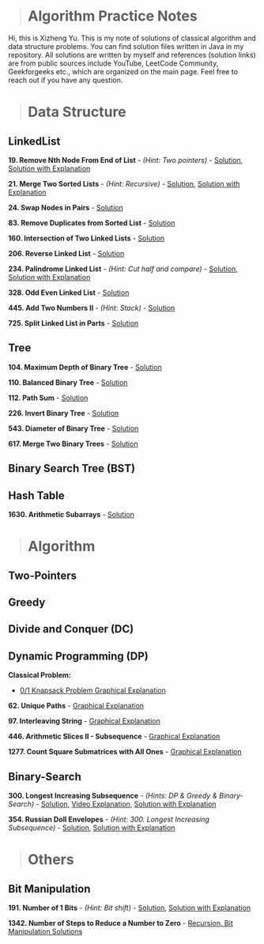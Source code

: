 > # Algorithm Practice Notes

Hi, this is Xizheng Yu. This is my note of solutions of classical algorithm and data structure problems. You can find solution files written in Java in my repository. All solutions are written by myself and references (solution links) are from public sources include YouTube, LeetCode Community, Geekforgeeks etc., which are organized on the main page. Feel free to reach out if you have any question.

> # Data Structure

## LinkedList

**19. Remove Nth Node From End of List** - *(Hint: Two pointers)* -
[Solution](./data-structures/linked-list/19.java),
[Solution with Explanation](https://leetcode.com/problems/remove-nth-node-from-end-of-list/discuss/8804/Simple-Java-solution-in-one-pass)

**21. Merge Two Sorted Lists** - *(Hint: Recursive)* -
[Solution](./data-structures/linked-list/21.java),
[Solution with Explanation](https://leetcode.com/problems/merge-two-sorted-lists/discuss/1405588/100-or-Java-or-Clear-Code-%2B-Explanation)

**24. Swap Nodes in Pairs** -
[Solution](./data-structures/linked-list/24.java)

**83. Remove Duplicates from Sorted List** -
[Solution](./data-structures/linked-list/83.java)

**160. Intersection of Two Linked Lists** -
[Solution](./data-structures/linked-list/160.java)

**206. Reverse Linked List** -
[Solution](./data-structures/linked-list/206.java)

**234. Palindrome Linked List** - *(Hint: Cut half and compare)* -
[Solution](./data-structures/linked-list/234.java),
[Solution with Explanation](https://leetcode.com/problems/palindrome-linked-list/discuss/64501/Java-easy-to-understand)

**328. Odd Even Linked List** -
[Solution](./data-structures/linked-list/328.java)

**445. Add Two Numbers II** - *(Hint: Stack)* -
[Solution](./data-structures/linked-list/445.java)

**725. Split Linked List in Parts** -
[Solution](./data-structures/linked-list/725.java)

## Tree

**104. Maximum Depth of Binary Tree** -
[Solution](./data-structures/tree/104.java)

**110. Balanced Binary Tree** -
[Solution](./data-structures/tree/110.java)

**112. Path Sum** -
[Solution](./data-structures/tree/112.java)

**226. Invert Binary Tree** -
[Solution](./data-structures/tree/226.java)

**543. Diameter of Binary Tree** -
[Solution](./data-structures/tree/543.java)

**617. Merge Two Binary Trees** -
[Solution](./data-structures/tree/617.java)

## Binary Search Tree (BST)

## Hash Table

**1630. Arithmetic Subarrays** -
[Solution](./data-structures/hash/1630.java)

> # Algorithm

## Two-Pointers

## Greedy

## Divide and Conquer (DC)

## Dynamic Programming (DP)

**Classical Problem:**

- [0/1 Knapsack Problem Graphical Explanation](https://leetcode.com/discuss/study-guide/1152328/01-Knapsack-Problem-and-Dynamic-Programming)

**62. Unique Paths** -
[Graphical Explanation](https://leetcode.com/problems/unique-paths/discuss/405983/Easy-understand-Java-Solutions-with-Explanations-(DP-Top-down-Bottom-up-Linear-Space))

**97. Interleaving String** -
[Graphical Explanation](https://leetcode.com/problems/interleaving-string/discuss/1468511/Simple-Explanation-for-Bottom-up-Approach-with-diagrams)

**446. Arithmetic Slices II - Subsequence** -
[Graphical Explanation](https://leetcode.com/problems/arithmetic-slices-ii-subsequence/discuss/1455658/C%2B%2BJavaPython-DP-with-Picture-explained-Clean-and-Concisev)

**1277. Count Square Submatrices with All Ones** -
[Graphical Explanation](https://leetcode.com/problems/count-square-submatrices-with-all-ones/discuss/643429/Python-DP-Solution-%2B-Thinking-Process-Diagrams-(O(mn)-runtime-O(1)-space))


## Binary-Search

**300. Longest Increasing Subsequence** - *(Hints: DP & Greedy & Binary-Search)* -
[Solution](./algorithm/binary-search/300.java),
[Video Explanation](https://www.youtube.com/watch?v=l2rCz7skAlk),
[Solution with Explanation](https://leetcode.com/problems/longest-increasing-subsequence/discuss/74824/JavaPython-Binary-search-O(nlogn)-time-with-explanation)

**354. Russian Doll Envelopes** - *(Hint: 300. Longest Increasing Subsequence)* -
[Solution](./algorithm/binary-search/354.java),
[Solution with Explanation](https://leetcode.com/problems/russian-doll-envelopes/discuss/82763/Java-NLogN-Solution-with-Explanation)

> # Others

## Bit Manipulation

**191. Number of 1 Bits** - *(Hint: Bit shift)* -
[Solution](./others/191.java),
[Solution with Explanation](https://leetcode.com/problems/number-of-1-bits/discuss/55099/Simple-Java-Solution-Bit-Shifting)

**1342. Number of Steps to Reduce a Number to Zero** -
[Recursion, Bit Manipulation Solutions](./others/1342.java)